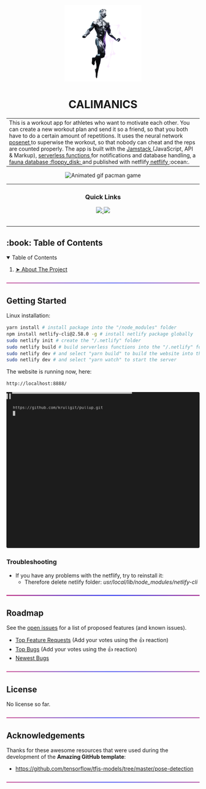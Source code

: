 
<p align="center"> 
  <img src="images_readme/guy_40.png" alt="Logo" width="200px" height="200px">
</p>

<h1 align="center"> CALIMANICS </h1>

<table>
<tr>
<td>
  This is a workout app for athletes who want to motivate each other. You can create a new workout plan and send it so a friend, so that you both have to do a certain amount of repetitions. It uses the neural network <a href="https://github.com/tensorflow/tfjs-models/tree/master/pose-detection"> posenet </a> to superwise the workout, so that nobody can cheat and the reps are counted properly. The app is built with the <a href="https://jamstack.wtf/"> Jamstack </a> (JavaScript, API & Markup), <a href="https://www.netlify.com/products/functions/"> serverless functions </a> for notifications and database handling, a <a href="https://fauna.com/"> fauna database :floppy_disk: </a> and published with netflify<a href="https://www.netlify.com/"> netflify </a> :ocean:.
</td>
</tr>
</table>

<p align="center"> 
  <img src="gif/pacman_game.gif" alt="Animated gif pacman game" height="282px" width="637">
</p>

---

<div align='center'>
  
### Quick Links
  
<a href='https://medium.com/@krull.matthes'>
<img src='https://img.shields.io/badge/-MEDIUM-grey?style=for-the-badge'>
</a>

<a href='https://github.com/krullgit'>
<img src='https://img.shields.io/badge/-Github-blue?style=for-the-badge'>
</a>

<br />  
<br />
</div>

---


<!-- TABLE OF CONTENTS -->
<h2 id="table-of-contents"> :book: Table of Contents</h2>

<details open="open">
  <summary>Table of Contents</summary>
  <ol>
    <li><a href="#test"> ➤ About The Project</a></li>
  </ol>
</details> 

![-----------------------------------------------------](images_readme/sep2.png)

## Getting Started

Linux installation:

```sh
yarn install # install package into the "/node_modules" folder
npm install netlify-cli@2.58.0 -g # install netlify package globally
sudo netlify init # create the "/.netlify" folder
sudo netlify build # build serverless functions into the "/.netlify" folder
sudo netlify dev # and select "yarn build" to build the website into the dist folder
sudo netlify dev # and select "yarn watch" to start the server
```
The website is running now, here:
```sh
http://localhost:8888/
```

![Run](images_readme/terminal.svg)



### Troubleshooting 
- If you have any problems with the netflify, try to reinstall it:
    - Therefore delete netlify folder: *usr/local/lib/node_modules/netlify-cli*

![-----------------------------------------------------](images_readme/sep2.png)

## Roadmap

See the [open issues](https://github.com/dec0dOS/amazing-github-template/issues) for a list of proposed features (and known issues).

- [Top Feature Requests](https://github.com/krullgit/pullup/issues?q=label%3Aenhancement+is%3Aopen+sort%3Areactions-%2B1-desc) (Add your votes using the 👍 reaction)
- [Top Bugs](https://github.com/krullgit/pullup/issues?q=is%3Aissue+is%3Aopen+label%3Abug+sort%3Areactions-%2B1-desc) (Add your votes using the 👍 reaction)
- [Newest Bugs](https://github.com/krullgit/pullup/issues?q=is%3Aopen+is%3Aissue+label%3Abug)

![-----------------------------------------------------](images_readme/sep2.png)


## License

No license so far.

![-----------------------------------------------------](images_readme/sep2.png)


## Acknowledgements

Thanks for these awesome resources that were used during the development of the **Amazing GitHub template**:

- <https://github.com/tensorflow/tfjs-models/tree/master/pose-detection>

![-----------------------------------------------------](images_readme/sep2.png)

